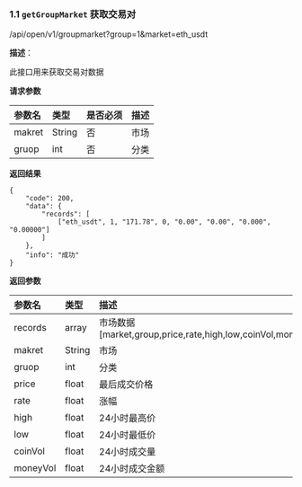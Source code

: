 ### 1.1 `getGroupMarket` 获取交易对

/api/open/v1/groupmarket?group=1&market=eth_usdt

**描述**：

此接口用来获取交易对数据

**请求参数**


| 参数名          | 类型     | 是否必须 | 描述   |
| :----------- | :----- | :--- | :--- |
| makret | String | 否    | 市场 |
| gruop | int | 否    | 分类 |

**返回结果**

```
{
	"code": 200,
	"data": {
		"records": [
			["eth_usdt", 1, "171.78", 0, "0.00", "0.00", "0.000", "0.00000"]
		]
	},
	"info": "成功"
}
```

**返回参数**

| 参数名          | 类型   | 描述   |
| :----------- |  :--- | :--- |
| records | array     | 市场数据 [market,group,price,rate,high,low,coinVol,moneyVol] |
| makret | String    | 市场 |
| gruop | int    | 分类 |
| price | float     | 最后成交价格 |
| rate | float     | 涨幅 |
| high | float     | 24小时最高价 |
| low | float     | 24小时最低价 |
| coinVol | float     | 24小时成交量 |
| moneyVol | float     | 24小时成交金额 |


